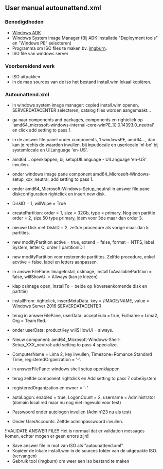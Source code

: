 ## User manual autounattend.xml

### Benodigdheden

- [Windows ADK](https://go.microsoft.com/fwlink/p/?LinkId=393005)
- Windows System Image Manager (Bij ADK installatie "Deployment tools" en "Windows PE" selecteren)
- Programma om ISO files te maken bv. [imgburn](http://www.imgburn.com).
- ISO file van windows server

### Voorbereidend werk
- ISO uitpakken
- in de map sources van de iso het bestand install.wim lokaal kopiëren.

### Autounattend.xml
- in windows system image manager: copied install.wim openen, SERVERDATACENTER selecteren, catalog files worden aangemaakt...
- ga naar components and packages, components en rightclick op 'amd64_microsoft-windows-internal-core-winPE_10.0.14393.0_neutral' en click add setting to pass 1.

- in de answer file panel onder components, 1 windowsPE, amd64..., dan kan je rechts de waarden invullen. bij inputlocale en userlocale 'nl-be' bij systemlocale en UILanguage 'en-US'.
- amd64... openklappen, bij setupUILanguage - UILanguage 'en-US' invullen.

- onder windows image pane component amd64_Microsoft-Windows-setup_xxx_neutral, add setting to pass 1.
- onder amd64_Microsoft-Windows-Setup_neutral in answer file pane diskconfiguration rightclick en insert new disk.
- DiskID = 1, willWipe = True
- createPartition: order = 1, size = 32Gb, type = primary. Nog een partitie order = 2, size 50 type primary, idem voor 3de maar dan order 3.
- nieuwe Disk met DiskID = 2, zelfde procedure als vorige maar dan 5 partities.
- new modifyPartition active = true, extend = false, format = NTFS, label System, letter C, order 1 partitionID 1
- new modifyPartition voor resterende partitites. Zelfde procedure, enkel acvtive = false, label en letters aanpassen.

- In answerFilePane: ImageInstal, osImage, installToAvailablePartition = false, willShowUI = Allways (kan je kiezen)
- klap osimage open, installTo = beide op 1(overeenkomende disk en partitie)
- installFrom: rightclick, insertMetaData. key = /IMAGE/NAME, value = Windows Server 2016 SERVERDATACENTER

- terug in answerFilePane, userData: acceptEula = true, Fullname = Lima2, Org = Team Red.
- onder userData: productKey willSHowUi = always.

- Nieuw component: amd64_Microsoft-Windows-Shell-Setup_XXX_neutral: add setting to pass 4 specialize.
- ComputerName = Lima 2, key invullen, Timezone=Romance Standard Time, registeredOrganization = '-'.

- in answerFilePane: windows shell setup openklappen
- terug zelfde component rightclick en Add setting to pass 7 oobeSystem
- registeredOrganization en owner = '-'
- autoLogon: enabled = true, LogonCount = 2, username = Administrator (domain local.red maar nu nog niet ingevuld voor test)
- Passwoord onder autologon invullen (Admin123 nu als test)
- Onder UserAccounts: Zelfde adminpasswoord invullen.

!!VALIDATE ANSWER FILE!! Het is normaal dat er validation messages komen, echter mogen er geen errors zijn!! 
- Save answer file in root van ISO als "autounattend.xml"
- Kopiëer de lokale install.wim in de sources folder van de uitgepakte ISO. (vervangen)
- Gebruik tool (imgburn) om weer een iso bestand te maken
